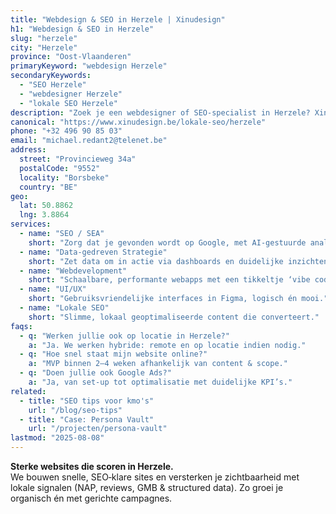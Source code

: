 ```yaml
---
title: "Webdesign & SEO in Herzele | Xinudesign"
h1: "Webdesign & SEO in Herzele"
slug: "herzele"
city: "Herzele"
province: "Oost-Vlaanderen"
primaryKeyword: "webdesign Herzele"
secondaryKeywords:
  - "SEO Herzele"
  - "webdesigner Herzele"
  - "lokale SEO Herzele"
description: "Zoek je een webdesigner of SEO‑specialist in Herzele? Xinudesign helpt kmo’s met snelle, vindbare websites, AI‑marketing en lokale SEO."
canonical: "https://www.xinudesign.be/lokale-seo/herzele"
phone: "+32 496 90 85 03"
email: "michael.redant2@telenet.be"
address:
  street: "Provincieweg 34a"
  postalCode: "9552"
  locality: "Borsbeke"
  country: "BE"
geo:
  lat: 50.8862
  lng: 3.8864
services:
  - name: "SEO / SEA"
    short: "Zorg dat je gevonden wordt op Google, met AI‑gestuurde analyses en gerichte campagnes."
  - name: "Data‑gedreven Strategie"
    short: "Zet data om in actie via dashboards en duidelijke inzichten."
  - name: "Webdevelopment"
    short: "Schaalbare, performante webapps met een tikkeltje ‘vibe coding’."
  - name: "UI/UX"
    short: "Gebruiksvriendelijke interfaces in Figma, logisch én mooi."
  - name: "Lokale SEO"
    short: "Slimme, lokaal geoptimaliseerde content die converteert."
faqs:
  - q: "Werken jullie ook op locatie in Herzele?"
    a: "Ja. We werken hybride: remote en op locatie indien nodig."
  - q: "Hoe snel staat mijn website online?"
    a: "MVP binnen 2–4 weken afhankelijk van content & scope."
  - q: "Doen jullie ook Google Ads?"
    a: "Ja, van set‑up tot optimalisatie met duidelijke KPI’s."
related:
  - title: "SEO tips voor kmo's"
    url: "/blog/seo-tips"
  - title: "Case: Persona Vault"
    url: "/projecten/persona-vault"
lastmod: "2025-08-08"
---
```


**Sterke websites die scoren in Herzele.**  
We bouwen snelle, SEO‑klare sites en versterken je zichtbaarheid met lokale signalen (NAP, reviews, GMB & structured data). Zo groei je organisch én met gerichte campagnes.
